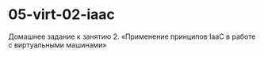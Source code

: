 # 05-virt-02-iaac
Домашнее задание к занятию 2. «Применение принципов IaaC в работе с виртуальными машинами»
